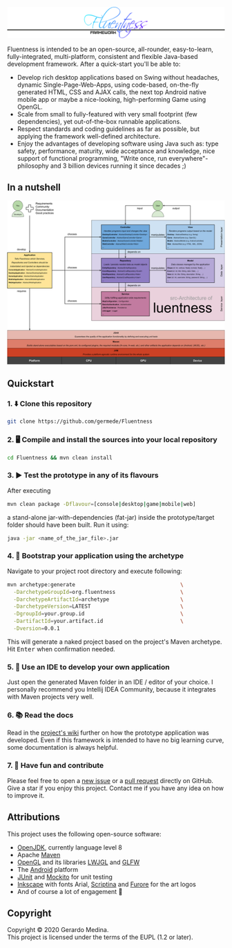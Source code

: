 ![Fluentness logo](fn-core/src/main/resources/img/logo-fancy.gif?raw=true "Fluentness logo")

Fluentness is intended to be an open-source, all-rounder, easy-to-learn, fully-integrated, 
multi-platform, consistent and flexible Java-based development framework. After a quick-start you'll be able to:
* Develop rich desktop applications based on Swing without headaches, 
dynamic Single-Page-Web-Apps, using code-based, on-the-fly generated HTML, CSS and AJAX calls, the next top Android native mobile app or maybe a nice-looking, high-performing Game using OpenGL.
* Scale from small to fully-featured with very small footprint (few dependencies), yet out-of-the-box runnable applications.
* Respect standards and coding guidelines as far as possible, but applying the framework well-defined architecture.
* Enjoy the advantages of developing software using Java such as: type safety, performance, maturity, wide acceptance and knowledge, nice support of functional programming, "Write once, run everywhere"-philosophy and 3 billion devices running it since decades ;) 

## In a nutshell
![Fluentness architecture](fn-core/src/main/resources/img/architecture.svg?raw=true "Fluentness architecture")
 

## Quickstart

### 1. :arrow_down: Clone this repository 
```bash
git clone https://github.com/germede/Fluentness
```

### 2. :desktop_computer: Compile and install the sources into your local repository 
```bash
cd Fluentness && mvn clean install
```

### 3. :arrow_forward: Test the prototype in any of its flavours
After executing
```bash
mvn clean package -Dflavour=[console|desktop|game|mobile|web]
```
a stand-alone jar-with-dependencies (fat-jar) inside the prototype/target folder should have been built. Run it using:
```bash
java -jar <name_of_the_jar_file>.jar
```
### 4. :rocket: Bootstrap your application using the archetype
Navigate to your project root directory and execute following:
```bash
mvn archetype:generate                                  \
  -DarchetypeGroupId=org.fluentness                     \
  -DarchetypeArtifactId=archetype                       \
  -DarchetypeVersion=LATEST                             \
  -DgroupId=your.group.id                               \
  -DartifactId=your.artifact.id                         \
  -Dversion=0.0.1
```
This will generate a naked project based on the project's Maven archetype.
Hit <kbd>Enter</kbd> when confirmation needed.    

### 5. :pencil: Use an IDE to develop your own application 
Just open the generated Maven folder in an IDE / editor of your choice. I personally recommend you Intellij IDEA Community, because it integrates with Maven projects very well. 

### 6. :books: Read the docs
Read in the [project's wiki](https://github.com/germede/Fluentness/wiki) further on how the prototype application was developed. Even if this framework is intended to have no big learning curve, some documentation is always helpful.  

### 7. :busts_in_silhouette: Have fun and contribute 
Please feel free to open a [new issue](https://github.com/germede/Fluentness/issues/new) 
or a [pull request](https://github.com/germede/Fluentness/compare) directly on GitHub.  Give a star if you enjoy this project. Contact me if you have any idea on how to improve it.

## Attributions
This project uses the following open-source software:
- [OpenJDK](https://openjdk.java.net/), currently language level 8 
- Apache [Maven](https://maven.apache.org/)
- [OpenGL](https://www.opengl.org/) and its libraries [LWJGL](https://www.lwjgl.org/) and [GLFW](https://www.glfw.org/)
- The [Android](https://www.android.com) platform
- [JUnit](https://junit.org/junit4/) and [Mockito](https://site.mockito.org/) for unit testing
- [Inkscape](https://inkscape.org/) with fonts Arial, [Scriptina](https://www.fontsquirrel.com/fonts/scriptina) and [Furore](https://www.fontsquirrel.com/fonts/furore) for the art logos
- And of course a lot of engagement :muscle:

## Copyright
Copyright © 2020 Gerardo Medina.  
This project is licensed under the terms of the EUPL (1.2 or later).
